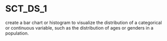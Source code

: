 # SCT_DS_1
 create a bar chart or histogram to visualize the distribution of a categorical or continuous variable, such as the distribution of ages or genders in a population.
